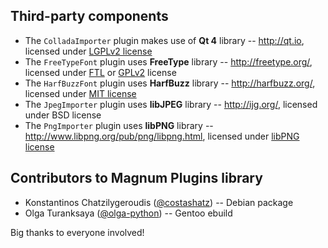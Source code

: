 Third-party components
----------------------

*   The `ColladaImporter` plugin makes use of **Qt 4** library -- http://qt.io,
    licensed under [LGPLv2 license](http://www.gnu.org/licenses/lgpl-2.1.html)
*   The `FreeTypeFont` plugin uses **FreeType** library -- http://freetype.org/,
    licensed under [FTL](http://git.savannah.gnu.org/cgit/freetype/freetype2.git/tree/docs/FTL.TXT)
    or [GPLv2](http://www.gnu.org/licenses/gpl-2.0.html) license
*   The `HarfBuzzFont` plugin uses **HarfBuzz** library -- http://harfbuzz.org/,
    licensed under [MIT license](https://raw.githubusercontent.com/behdad/harfbuzz/master/COPYING)
*   The `JpegImporter` plugin uses **libJPEG** library -- http://ijg.org/,
    licensed under BSD license
*   The `PngImporter` plugin uses **libPNG** library -- http://www.libpng.org/pub/png/libpng.html,
    licensed under [libPNG license](http://libpng.org/pub/png/src/libpng-LICENSE.txt)

Contributors to Magnum Plugins library
--------------------------------------

*   Konstantinos Chatzilygeroudis ([@costashatz](https://github.com/costashatz)) --
    Debian package
*   Olga Turanksaya ([@olga-python](https://github.com/olga-python)) -- Gentoo
    ebuild

Big thanks to everyone involved!
